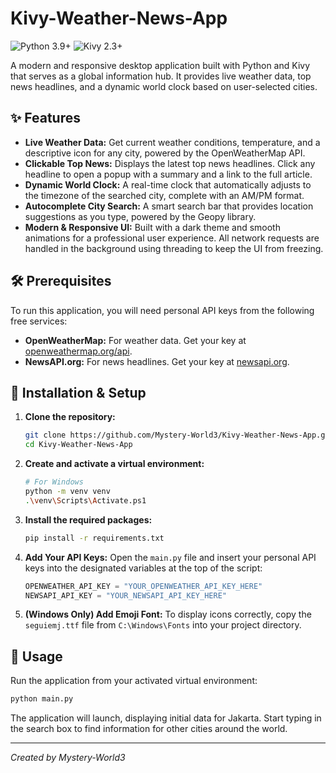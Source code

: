 # Kivy-Weather-News-App

![Python 3.9+](https://img.shields.io/badge/python-3.9+-blue.svg) ![Kivy 2.3+](https://img.shields.io/badge/Kivy-2.3+-purple.svg)

A modern and responsive desktop application built with Python and Kivy that serves as a global information hub. It provides live weather data, top news headlines, and a dynamic world clock based on user-selected cities.



## ✨ Features

-   **Live Weather Data:** Get current weather conditions, temperature, and a descriptive icon for any city, powered by the OpenWeatherMap API.
-   **Clickable Top News:** Displays the latest top news headlines. Click any headline to open a popup with a summary and a link to the full article.
-   **Dynamic World Clock:** A real-time clock that automatically adjusts to the timezone of the searched city, complete with an AM/PM format.
-   **Autocomplete City Search:** A smart search bar that provides location suggestions as you type, powered by the Geopy library.
-   **Modern & Responsive UI:** Built with a dark theme and smooth animations for a professional user experience. All network requests are handled in the background using threading to keep the UI from freezing.

## 🛠️ Prerequisites

To run this application, you will need personal API keys from the following free services:

-   **OpenWeatherMap:** For weather data. Get your key at [openweathermap.org/api](https://openweathermap.org/api).
-   **NewsAPI.org:** For news headlines. Get your key at [newsapi.org](https://newsapi.org/).

## 🚀 Installation & Setup

1.  **Clone the repository:**
    ```bash
    git clone https://github.com/Mystery-World3/Kivy-Weather-News-App.git
    cd Kivy-Weather-News-App
    ```

2.  **Create and activate a virtual environment:**
    ```bash
    # For Windows
    python -m venv venv
    .\venv\Scripts\Activate.ps1
    ```

3.  **Install the required packages:**
    ```bash
    pip install -r requirements.txt
    ```

4.  **Add Your API Keys:**
    Open the `main.py` file and insert your personal API keys into the designated variables at the top of the script:
    ```python
    OPENWEATHER_API_KEY = "YOUR_OPENWEATHER_API_KEY_HERE"
    NEWSAPI_API_KEY = "YOUR_NEWSAPI_API_KEY_HERE"
    ```
5.  **(Windows Only) Add Emoji Font:**
    To display icons correctly, copy the `seguiemj.ttf` file from `C:\Windows\Fonts` into your project directory.

## 🏃 Usage

Run the application from your activated virtual environment:
```bash
python main.py
```
The application will launch, displaying initial data for Jakarta. Start typing in the search box to find information for other cities around the world.

---
*Created by Mystery-World3*
